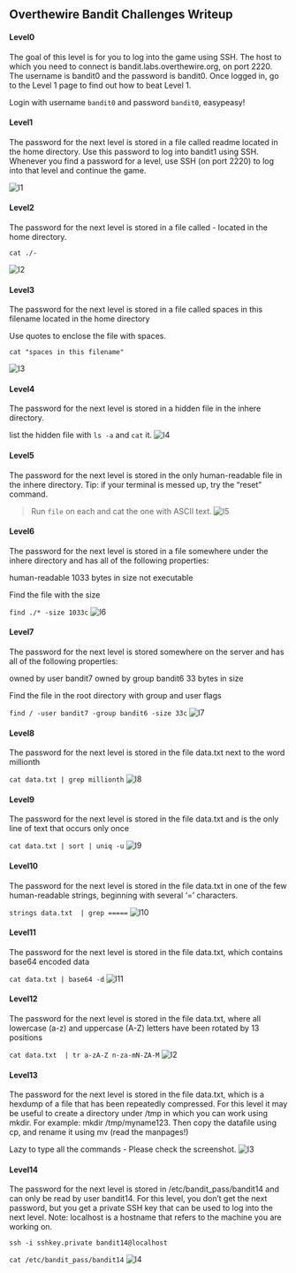 ## Overthewire Bandit Challenges Writeup

#### Level0


The goal of this level is for you to log into the game using SSH. 
The host to which you need to connect is bandit.labs.overthewire.org, on port 2220.
The username is bandit0 and the password is bandit0.
Once logged in, go to the Level 1 page to find out how to beat Level 1.


Login with username `bandit0` and password `bandit0`, easypeasy!

#### Level1


The password for the next level is stored in a file called readme located in the home directory.
Use this password to log into bandit1 using SSH.
Whenever you find a password for a level, use SSH (on port 2220) to log into that level and continue the game.


![l1](https://raw.githubusercontent.com/avicoder/avicoder.github.io/master/images/l1.png)

#### Level2


The password for the next level is stored in a file called - located in the home directory.



`cat ./-`

![l2](https://raw.githubusercontent.com/avicoder/avicoder.github.io/master/images/l2.png)
#### Level3


The password for the next level is stored in a file called spaces in this filename located in the home directory


Use quotes to enclose the file with spaces.

`cat "spaces in this filename"`

![l3](https://raw.githubusercontent.com/avicoder/avicoder.github.io/master/images/l3.png)
#### Level4 


The password for the next level is stored in a hidden file in the inhere directory.


list the hidden file with `ls -a` and `cat` it.
![l4](https://raw.githubusercontent.com/avicoder/avicoder.github.io/master/images/l4.png)
#### Level5


The password for the next level is stored in the only human-readable file in the inhere directory.
Tip: if your terminal is messed up, try the “reset” command.


>Run `file` on each and cat the one with ASCII text.
![l5](https://raw.githubusercontent.com/avicoder/avicoder.github.io/master/images/l5.png)
#### Level6


The password for the next level is stored in a file somewhere under the inhere directory and has all of the following properties:

human-readable
1033 bytes in size
not executable


Find the file with the size 

`find ./* -size 1033c`
![l6](https://raw.githubusercontent.com/avicoder/avicoder.github.io/master/images/l6.png)
#### Level7


The password for the next level is stored somewhere on the server and has all of the following properties:

owned by user bandit7
owned by group bandit6
33 bytes in size



Find the file in the root directory with group and user flags

`find / -user bandit7 -group bandit6 -size 33c`
![l7](https://raw.githubusercontent.com/avicoder/avicoder.github.io/master/images/l7.png)
#### Level8


The password for the next level is stored in the file data.txt next to the word millionth


 `cat data.txt | grep millionth`
![l8](https://raw.githubusercontent.com/avicoder/avicoder.github.io/master/images/l8.png)
#### Level9


The password for the next level is stored in the file data.txt and is the only line of text that occurs only once


`cat data.txt | sort | uniq -u`
![l9](https://raw.githubusercontent.com/avicoder/avicoder.github.io/master/images/l9.png)
#### Level10


The password for the next level is stored in the file data.txt in one of the few human-readable strings,
beginning with several ‘=’ characters.


`strings data.txt  | grep =====`
![l10](https://raw.githubusercontent.com/avicoder/avicoder.github.io/master/images/l10.png)
#### Level11


The password for the next level is stored in the file data.txt, which contains base64 encoded data


`cat data.txt | base64 -d`
![l11](https://raw.githubusercontent.com/avicoder/avicoder.github.io/master/images/l11.png)
#### Level12


The password for the next level is stored in the file data.txt, 
where all lowercase (a-z) and uppercase (A-Z) letters have been rotated by 13 positions


`cat data.txt  | tr a-zA-Z n-za-mN-ZA-M`
![l2](https://raw.githubusercontent.com/avicoder/avicoder.github.io/master/images/l2.png)
#### Level13


The password for the next level is stored in the file data.txt,
which is a hexdump of a file that has been repeatedly compressed. 
For this level it may be useful to create a directory under /tmp in which you can work using mkdir.
For example: mkdir /tmp/myname123.
Then copy the datafile using cp, and rename it using mv (read the manpages!)


Lazy to type all the commands - Please check the screenshot.
![l3](https://raw.githubusercontent.com/avicoder/avicoder.github.io/master/images/l3.png)
#### Level14


The password for the next level is stored in /etc/bandit_pass/bandit14 and can only be read by user bandit14.
For this level, you don’t get the next password, but you get a private SSH key that can be used to log into the next level. Note: localhost is a hostname that refers to the machine you are working on.


`ssh -i sshkey.private bandit14@localhost`

`cat /etc/bandit_pass/bandit14`
![l4](https://raw.githubusercontent.com/avicoder/avicoder.github.io/master/images/l4.png)
